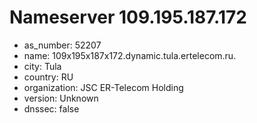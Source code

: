 # Nameserver 109.195.187.172

* as_number: 52207
* name: 109x195x187x172.dynamic.tula.ertelecom.ru.
* city: Tula
* country: RU
* organization: JSC ER-Telecom Holding
* version: Unknown
* dnssec: false
